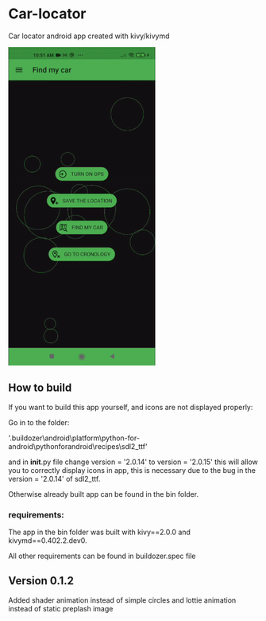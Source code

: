 # Car-locator

Car locator android app created with kivy/kivymd

![](screen.gif)

## How to build

If you want to build this app yourself, and icons are not displayed properly:

Go in to the folder:

'.buildozer\android\platform\python-for-android\pythonforandroid\recipes\sdl2_ttf'

and in __init__.py  file change version  = '2.0.14' to version  = '2.0.15'
this will allow you to correctly display icons in app,
this is necessary due to the bug in the version = '2.0.14' of sdl2_ttf.

Otherwise already built app can be found in the bin folder.

### requirements:

The app in the bin folder was built with kivy==2.0.0 and kivymd==0.402.2.dev0.

All other requirements can be found in buildozer.spec file

## Version 0.1.2

Added shader animation instead of simple circles and lottie animation instead of static preplash image


